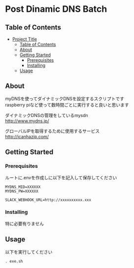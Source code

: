 # Post Dinamic DNS Batch

## Table of Contents

- [Project Title](#project-title)
  - [Table of Contents](#table-of-contents)
  - [About ](#about-)
  - [Getting Started ](#getting-started-)
    - [Prerequisites](#prerequisites)
    - [Installing](#installing)
  - [Usage ](#usage-)

## About <a name = "about"></a>

myDNSを使ってダイナミックDNSを設定するスクリプトです  
raspberry piなど使って数時間ごとに実行すると良いと思います

ダイナミックDNSの管理をしているmysdn  
http://www.mydns.jp/  

グローバルIPを取得するために使用するサービス  
http://icanhazip.com/  


## Getting Started <a name = "getting_started"></a>

### Prerequisites

ルートに.envを作成しに以下を記入して保存してください

```
MYDNS_MID=XXXXXX
MYDNS_PW=XXXXXX

SLACK_WEBHOOK_URL=http://xxxxxxxxxx.xxx
```

### Installing

特に必要有りません


## Usage <a name = "usage"></a>

以下を実行してください

```
. exe.sh
```
